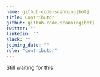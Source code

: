 ```yaml
---
name: github-code-scanning[bot]
title: Contributor
github: github-code-scanning[bot]
twitter: ""
linkedin: ""
slack: ""
joining_date: ""
role: "contributor"
---
```


Still waiting for this

